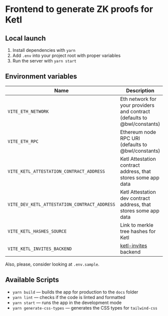# Frontend to generate ZK proofs for Ketl

## Local launch

1. Install dependencies with `yarn`
2. Add `.env` into your project root with proper variables
3. Run the server with `yarn start`

## Environment variables

| Name                                         | Description                                                              |
| -------------------------------------------- | ------------------------------------------------------------------------ |
| `VITE_ETH_NETWORK`                           | Eth network for your providers and contract (defaults to @bwl/constants) |
| `VITE_ETH_RPC`                               | Ethereum node RPC URI (defaults to @bwl/constants)                       |
| `VITE_KETL_ATTESTATION_CONTRACT_ADDRESS`     | Ketl Attestation contract address, that stores some app data             |
| `VITE_DEV_KETL_ATTESTATION_CONTRACT_ADDRESS` | Ketl Attestation dev contract address, that stores some app data         |
| `VITE_KETL_HASHES_SOURCE`                    | Link to merkle tree hashes for Ketl                                      |
| `VITE_KETL_INVITES_BACKEND`                  | [ketl-invites](https://github.com/BigWhaleLabs/ketl-invites) backend     |

Also, please, consider looking at `.env.sample`.

## Available Scripts

- `yarn build` — builds the app for production to the `docs` folder
- `yarn lint` — checks if the code is linted and formatted
- `yarn start` — runs the app in the development mode
- `yarn generate-css-types` — generates the CSS types for `tailwind-css`
